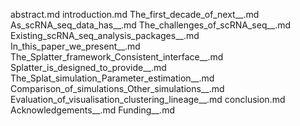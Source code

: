 abstract.md
introduction.md
The_first_decade_of_next__.md
As_scRNA_seq_data_has__.md
The_challenges_of_scRNA_seq__.md
Existing_scRNA_seq_analysis_packages__.md
In_this_paper_we_present__.md
The_Splatter_framework_Consistent_interface__.md
Splatter_is_designed_to_provide__.md
The_Splat_simulation_Parameter_estimation__.md
Comparison_of_simulations_Other_simulations__.md
Evaluation_of_visualisation_clustering_lineage__.md
conclusion.md
Acknowledgements__.md
Funding__.md

